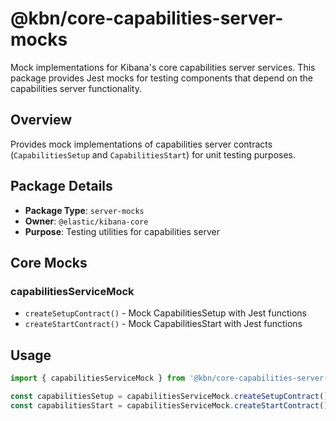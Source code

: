 # @kbn/core-capabilities-server-mocks

Mock implementations for Kibana's core capabilities server services. This package provides Jest mocks for testing components that depend on the capabilities server functionality.

## Overview

Provides mock implementations of capabilities server contracts (`CapabilitiesSetup` and `CapabilitiesStart`) for unit testing purposes.

## Package Details

- **Package Type**: `server-mocks` 
- **Owner**: `@elastic/kibana-core`
- **Purpose**: Testing utilities for capabilities server

## Core Mocks

### capabilitiesServiceMock
- `createSetupContract()` - Mock CapabilitiesSetup with Jest functions
- `createStartContract()` - Mock CapabilitiesStart with Jest functions

## Usage

```typescript
import { capabilitiesServiceMock } from '@kbn/core-capabilities-server-mocks';

const capabilitiesSetup = capabilitiesServiceMock.createSetupContract();
const capabilitiesStart = capabilitiesServiceMock.createStartContract();
```
